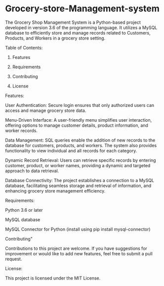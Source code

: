 # Grocery-store-Management-system
The Grocery Shop Management System is a Python-based project developed in version 3.6 of the programming language. It utilizes a MySQL database to efficiently store and manage records related to Customers, Products, and Workers in a grocery store setting.

Table of Contents:

1. Features

2. Requirements

3. Contributing

4. License

Features:

User Authentication: Secure login ensures that only authorized users can access and manage grocery store data.

Menu-Driven Interface: A user-friendly menu simplifies user interaction, offering options to manage customer details, product information, and worker records.

Data Management: SQL queries enable the addition of new records to the database for customers, products, and workers. The system also provides functionality to view individual and all records for each category.

Dynamic Record Retrieval: Users can retrieve specific records by entering customer, product, or worker names, providing a dynamic and targeted approach to data retrieval.

Database Connectivity: The project establishes a connection to a MySQL database, facilitating seamless storage and retrieval of information, and enhancing grocery store management efficiency.

Requirements:

Python 3.6 or later

MySQL database

MySQL Connector for Python (install using pip install mysql-connector)

Contributing"

Contributions to this project are welcome. If you have suggestions for improvement or would like to add new features, feel free to submit a pull request.

License:

This project is licensed under the MIT License.
